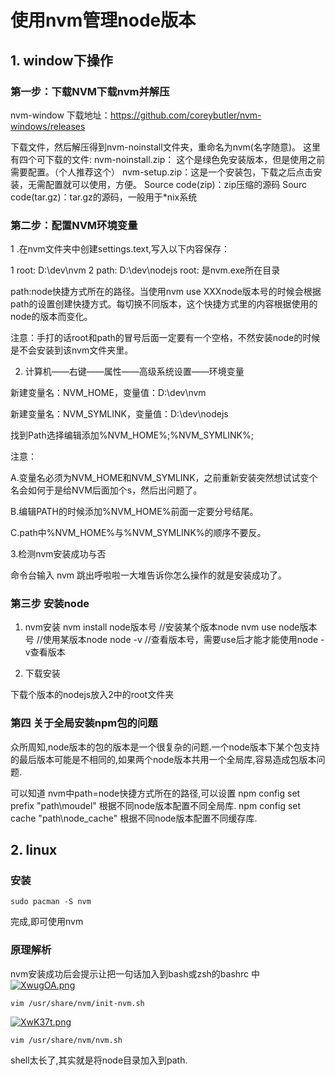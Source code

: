 # 使用nvm管理node版本
## 1. window下操作 
### 第一步：下载NVM下载nvm并解压
nvm-window 下载地址：https://github.com/coreybutler/nvm-windows/releases

下载文件，然后解压得到nvm-noinstall文件夹，重命名为nvm(名字随意)。
这里有四个可下载的文件:
nvm-noinstall.zip： 这个是绿色免安装版本，但是使用之前需要配置。（个人推荐这个）
nvm-setup.zip：这是一个安装包，下载之后点击安装，无需配置就可以使用，方便。
Source code(zip)：zip压缩的源码
Sourc code(tar.gz)：tar.gz的源码，一般用于*nix系统

### 第二步：配置NVM环境变量
1 .在nvm文件夹中创建settings.text,写入以下内容保存：

1  root: D:\dev\nvm
2  path: D:\dev\nodejs
root: 是nvm.exe所在目录

path:node快捷方式所在的路径。当使用nvm use XXXnode版本号的时候会根据path的设置创建快捷方式。每切换不同版本，这个快捷方式里的内容根据使用的node的版本而变化。

注意：手打的话root和path的冒号后面一定要有一个空格，不然安装node的时候是不会安装到该nvm文件夹里。

2. 计算机——右键——属性——高级系统设置——环境变量

新建变量名：NVM_HOME，变量值：D:\dev\nvm

新建变量名：NVM_SYMLINK，变量值：D:\dev\nodejs

找到Path选择编辑添加%NVM_HOME%;%NVM_SYMLINK%;

注意：

A.变量名必须为NVM_HOME和NVM_SYMLINK，之前重新安装突然想试试变个名会如何于是给NVM后面加个s，然后出问题了。

B.编辑PATH的时候添加%NVM_HOME%前面一定要分号结尾。

C.path中%NVM_HOME%与%NVM_SYMLINK%的顺序不要反。

3.检测nvm安装成功与否

命令台输入 nvm 跳出呼啦啦一大堆告诉你怎么操作的就是安装成功了。

### 第三步 安装node

1. nvm安装
nvm install node版本号   //安装某个版本node
nvm use node版本号       //使用某版本node
node -v                //查看版本号，需要use后才能才能使用node -v查看版本

2. 下载安装

下载个版本的nodejs放入2中的root文件夹

### 第四 关于全局安装npm包的问题

众所周知,node版本的包的版本是一个很复杂的问题.一个node版本下某个包支持的最后版本可能是不相同的,如果两个node版本共用一个全局库,容易造成包版本问题.

可以知道 nvm中path=node快捷方式所在的路径,可以设置
npm config set prefix "path\moudel"  根据不同node版本配置不同全局库.
npm config set cache "path\node_cache" 根据不同node版本配置不同缓存库.

## 2. linux
### 安装
```shell
sudo pacman -S nvm
```
完成,即可使用nvm

### 原理解析
nvm安装成功后会提示让把一句话加入到bash或zsh的bashrc 中
[![XwugOA.png](https://s1.ax1x.com/2022/06/05/XwugOA.png)](https://imgtu.com/i/XwugOA)
```shell
vim /usr/share/nvm/init-nvm.sh 
```


[![XwK37t.png](https://s1.ax1x.com/2022/06/05/XwK37t.png)](https://imgtu.com/i/XwK37t)

```shell
vim /usr/share/nvm/nvm.sh 
```

shell太长了,其实就是将node目录加入到path.

